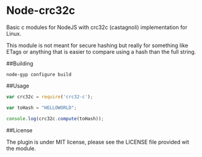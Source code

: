 Node-crc32c
===========

Basic c modules for NodeJS with crc32c (castagnoli) implementation for Linux.

This module is not meant for secure hashing but really for something like ETags or anything that is easier to compare using a hash than the full string.

##Building

    node-gyp configure build

##Usage

```javascript
var crc32c = require('crc32-c');

var toHash = "HELLOWORLD";

console.log(crc32c.compute(toHash));
```


##License

The plugin is under MIT license, please see the LICENSE file provided wit the module.
